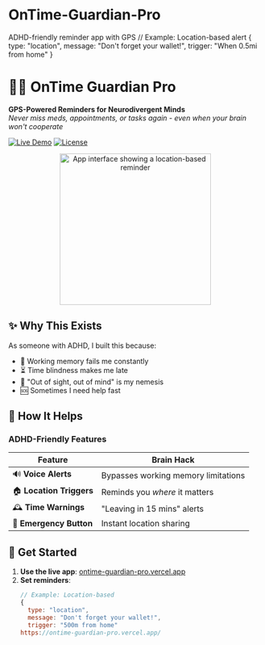 # OnTime-Guardian-Pro
ADHD-friendly reminder app with GPS
// Example: Location-based alert
{
  type: "location",
  message: "Don't forget your wallet!",
  trigger: "When 0.5mi from home"
}
# 🧠⏰ OnTime Guardian Pro
**GPS-Powered Reminders for Neurodivergent Minds**  
*Never miss meds, appointments, or tasks again - even when your brain won't cooperate*

[![Live Demo](https://img.shields.io/badge/TRY_NOW-3b82f6?style=for-the-badge&logo=vercel&labelColor=000&logoColor=fff)](https://ontime-guardian-pro.vercel.app)
[![License](https://img.shields.io/github/license/parideassistent/OnTime-Guardian-Pro?style=for-the-badge)](LICENSE)

<div align="center">
  <img src="assets/screenshot.png" width="300" alt="App interface showing a location-based reminder">
</div>

## ✨ Why This Exists
As someone with ADHD, I built this because:
- 🔄 Working memory fails me constantly
- ⏳ Time blindness makes me late
- 📍 "Out of sight, out of mind" is my nemesis
- 🆘 Sometimes I need help fast

## 🧩 How It Helps
### ADHD-Friendly Features
| Feature | Brain Hack |
|---------|------------|
| 🔊 **Voice Alerts** | Bypasses working memory limitations |
| 🏠 **Location Triggers** | Reminds you *where* it matters |
| 🕰️ **Time Warnings** | "Leaving in 15 mins" alerts |
| 🚨 **Emergency Button** | Instant location sharing |

## 🚀 Get Started
1. **Use the live app**: [ontime-guardian-pro.vercel.app](https://ontime-guardian-pro.vercel.app)
2. **Set reminders**:
   ```javascript
   // Example: Location-based
   {
     type: "location",
     message: "Don't forget your wallet!",
     trigger: "500m from home"
   https://ontime-guardian-pro.vercel.app/




   

